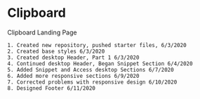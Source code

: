# Clipboard
Clipboard Landing Page


    1. Created new repository, pushed starter files, 6/3/2020
    2. Created base styles 6/3/2020
    3. Created desktop Header, Part 1 6/3/2020
    4. Continued desktop Header, Began Snippet Section 6/4/2020
    5. Added Snippet and Access desktop Sections 6/7/2020
    6. Added more responsive sections 6/9/2020
    7. Corrected problems with responsive design 6/10/2020
    8. Designed Footer 6/11/2020
